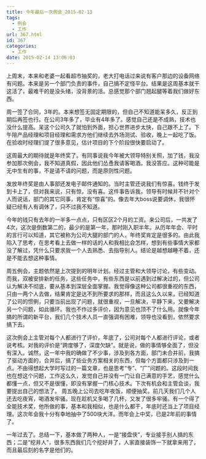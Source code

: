 ```yaml
---
title: 今年最后一次例会_2015-02-13
tags:
  - 例会
  - 工作
url: 367.html
id: 367
categories:
  - 工作
date: 2015-02-14 13:06:03
---
```


上周末，本来和老婆一起看超市抽奖的，老大打电话过来说有客户那边的设备网络有问题。本来是另一个部门负责的事件，自己搞不定怪平台。结果是这周基本就干这活了，最难干的是没头绪，没背景的活。总感觉那个部门翘起腿等着我们做好东西。 
<!-- more --> 
周一签了合同，3年的。本来想签无固定期限的，但自己不知道能呆多久，反正到期后再签也行。在公司3年多了，毕业有4年多了。感觉自己还是不成熟，技术也没什么提高。呆这个公司久了就怕到外面，担心世界进步太快，自己跟不上了。下午陪产品经理和项目经理和需求方他们继续去外场测试、验收，晚上一起吃了饭。在验收时经理们提了很多意见，估计项目的下个阶段很快要启动了。 

这周最大的期待就是年终奖了。有同事说我今年被大领导特别关照，加了钱，我没参加那次例会，我不知道真假，因此他们怂恿我请客喝酒，我没答应。这种可能是无中生有的事，不是请不请的问题，而是原则性问题。 

发放年终奖是由人事部还发电子邮件通知的。当时主管还说我们有惊喜。钱终于发到卡上了，但对我来说，只有惊，没有喜。这件事告诉我，领导有时候并不针对个人而说话，部门的其它同事，肯定有“惊喜”的。像去年大boss说要调休，我很怀疑已经有人有调休了，只不过我不知道。 

今年的钱只有去年的一半多一点点，只有区区2个月的工资。来公司后，一共发了4次，这次是倒数第二的，最少的是第一年，那时刚入职半年。从历年年会、平时的言行可以知道，其它被称为公司大腿的部门的人，年终奖肯定是很多的。由此我陷入了思考，在思考看上去做一样的话的人和我相比会怎样，想到有些事情大家都没了解过，凭什么只要求我一个人去熟悉、去指导别人。结论是越想越睡不着，还是不能去想这种事情。 

周五例会，主题依然是上次提到的明年计划。经过主管和大领导讨论，有些变动。而我，双被安排新的任务，这些任务中，有些东西是以前遇到过解决过的，但公司认为解决不彻底，要从基本到深层全面掌握。我觉得像这种公司都很重视的东西，只由一两个人去做，结果肯定是达不到所要求的那样，而且这么久以来，已经知道了公司的惯例，只要当前出现了问题，就很重视，一旦解决，平静下来，又要解决另一个问题，如此循环。我也不作过多评价，因为意见也顶不了什么用。就像今年搞的所谓的新平台，我们几个技术人员一直强调有困难，领导也没看到，依然要求搞下去。 

这次例会上主管对每个人都进行了评价，年底了，公司对每个人都进行评论，或者说考核。对我的评价是“跨度够了，深度欠缺”。就是说，做的事情够全面了，但没有深入。诚然，这一年中我的确做了不少事，涉及到各方面，部门未合并前，我搞了驱动方面的，合并后，搞了些业务方案相关的东西，但每个方面都只涉及到一点。不由得想起大学时写过的一篇文章，也是思考“专”、“广”问题的。这段时间我也在想这个问题，工作这么久，发觉自己并没有一门让自己满意的手艺，感觉什么都懂一点，但又不是很懂，即没有掌握一门核心技术。下次有机会和主管会谈，我要提出自己的想法了。 周五晚上公司去吃年夜饭，顺便抽奖。前几天我们几个人还去吃夜宵，喝酒发牢骚。现在趁机又多喝了几杯，又发了很多牢骚。有一个得了全能技术奖，他所做的事，基本和我相似，也是什么都干，年底时还当上了项目经理。这次年会我十分有幸地抽中了500块大洋。而年会上中奖，已是2年前的事情了。 

一年过去了。总结一下，基本做了两种人，一是“接盘侠”，专业接手别人搞的东西；二是“挖井人”，很多东西我们几个挖好井了，人家直接装饰一下就拿来用了，而且最后刻的名字是他们的。
